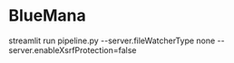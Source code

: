 # BlueMana

streamlit run pipeline.py --server.fileWatcherType none --server.enableXsrfProtection=false